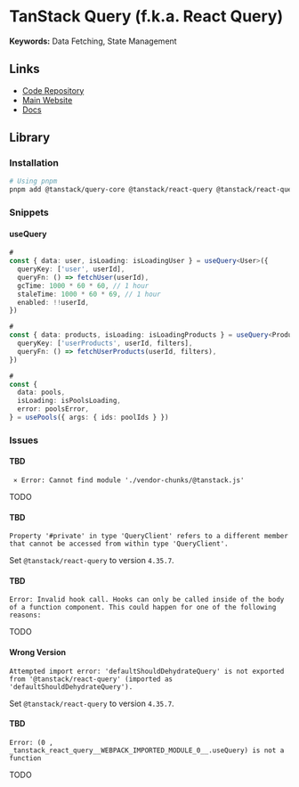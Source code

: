 # TanStack Query (f.k.a. React Query)

**Keywords:** Data Fetching, State Management

<!--
path:src/hooks/api/index.ts

https://github.com/bengar-dev/my-snippets/tree/main/front/src/hooks/snippets

https://github.com/prasenjeet-symon/intellectia/blob/main/packages/client/src/hooks/topic.hooks.ts
-->

## Links

- [Code Repository](https://github.com/TanStack/query)
- [Main Website](https://tanstack.com/query)
- [Docs](https://tanstack.com/query/latest/docs/react/overview)

## Library

### Installation

```sh
# Using pnpm
pnpm add @tanstack/query-core @tanstack/react-query @tanstack/react-query-devtools @tanstack/react-query-next-experimental
```

### Snippets

#### useQuery

```ts
#
const { data: user, isLoading: isLoadingUser } = useQuery<User>({
  queryKey: ['user', userId],
  queryFn: () => fetchUser(userId),
  gcTime: 1000 * 60 * 60, // 1 hour
  staleTime: 1000 * 60 * 69, // 1 hour
  enabled: !!userId,
})

#
const { data: products, isLoading: isLoadingProducts } = useQuery<Product[]>({
  queryKey: ['userProducts', userId, filters],
  queryFn: () => fetchUserProducts(userId, filters),
})

#
const {
  data: pools,
  isLoading: isPoolsLoading,
  error: poolsError,
} = usePools({ args: { ids: poolIds } })
```

### Issues

#### TBD

```log
 ⨯ Error: Cannot find module './vendor-chunks/@tanstack.js'
```

TODO

#### TBD

```log
Property '#private' in type 'QueryClient' refers to a different member that cannot be accessed from within type 'QueryClient'.
```

Set `@tanstack/react-query` to version `4.35.7`.

#### TBD

```log
Error: Invalid hook call. Hooks can only be called inside of the body of a function component. This could happen for one of the following reasons:
```

TODO

#### Wrong Version

```log
Attempted import error: 'defaultShouldDehydrateQuery' is not exported from '@tanstack/react-query' (imported as 'defaultShouldDehydrateQuery').
```

Set `@tanstack/react-query` to version `4.35.7`.

#### TBD

```log
Error: (0 , _tanstack_react_query__WEBPACK_IMPORTED_MODULE_0__.useQuery) is not a function
```

TODO

<!--
Missing 'use client'
-->

